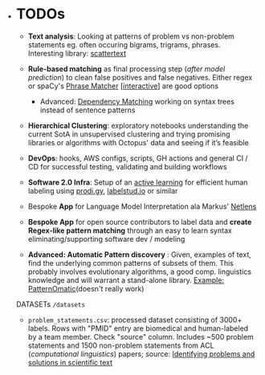 * # TODOs

  * **Text analysis**: Looking at patterns of problem vs non-problem statements eg. often occuring bigrams, trigrams, phrases. Interesting library: [scattertext](https://github.com/JasonKessler/scattertext)

  

  * **Rule-based matching** as final processing step (*after model prediction*) to clean false positives and false negatives. Either regex or spaCy's [Phrase Matcher](https://spacy.io/api/phrasematcher) [[interactive](https://explosion.ai/demos/matcher)] are good options
    * Advanced: [Dependency Matching](https://spacy.io/usage/v3#features-dep-matcher) working on syntax trees instead of sentence patterns
  * **Hierarchical Clustering**: exploratory notebooks understanding the current SotA in unsupervised clustering and trying promising libraries or algorithms with Octopus' data and seeing if it’s feasible

  

  * **DevOps**: hooks, AWS configs, scripts, GH actions and general CI / CD  for successful testing, validating and building workflows

  

  * **Software 2.0 Infra**: Setup of an [active learning](https://humanloop.com/blog/why-you-should-be-using-active-learning) for efficient human labeling using [prodi.gy](prodi.gy), [labelstud.io](https://labelstud.io/) or similar

    
    
  * Bespoke **App** for Language Model Interpretation ala Markus' [Netlens](https://github.com/deepfx/netlens)

    

  * **Bespoke App** for open source contributors to label data and **create Regex-like pattern matching** through an easy to learn syntax eliminating/supporting software dev / modeling


  * **Advanced: Automatic Pattern discovery** : Given, examples of text, find the underlying common patterns of subsets of them. This probably involves evolutionary algorithms, a good comp. linguistics knowledge and will warrant a stand-alone library. [Example: PatternOmatic](https://github.com/revuel/PatternOmatic/blob/develop/PatternOmatic/nlp/bnf.py)(doesn't really work)

  DATASETs `/datasets`

  * `problem_statements.csv`: processed dataset consisting of 3000+ labels. Rows with "PMID" entry are biomedical and human-labeled by a team member. Check "source" column. Includes ~500 problem statements and 1500 non-problem statements from ACL (*computational linguistics*) papers; source: [Identifying problems and solutions in scientific text](https://link.springer.com/content/pdf/10.1007/s11192-018-2718-6.pdf)



